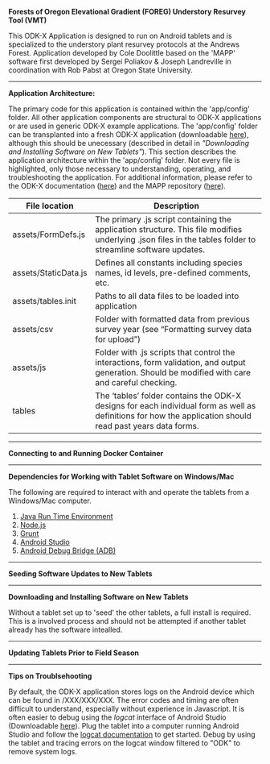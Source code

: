 **Forests of Oregon Elevational Gradient (FOREG) Understory Resurvey Tool (VMT)**

This ODK-X Application is designed to run on Android tablets and is specialized to the understory plant resurvey protocols at the Andrews Forest. Application developed by Cole Doolittle based on the 'MAPP' software first developed by Sergei Poliakov & Joseph Landreville in coordination with Rob Pabst at Oregon State University. 

----
**Application Architecture:**
  
The primary code for this application is contained within the 'app/config' folder. All other application components are structural to ODK-X applications or are used in generic ODK-X example applications. The 'app/config' folder can be transplanted into a fresh ODK-X application (downloadable [here](https://docs.odk-x.org/app-designer-intro/)), although this should be unecessary (described in detail in _"Downloading and Installing Software on New Tablets"_). This section describes the application architecture within the 'app/config' folder. Not every file is highlighted, only those necessary to understanding, operating, and troubleshooting the application. For additional information, please refer to the ODK-X documentation ([here](https://docs.odk-x.org/)) and the MAPP repository ([here](https://github.com/RobPabst/MAPP)).

| File location        | Description                                                                                                                                                 |
| -------------------- | ----------------------------------------------------------------------------------------------------------------------------------------------------------- |
| assets/FormDefs.js   | The primary .js script containing the application structure. This file modifies underlying .json files in the tables folder to streamline software updates. |
| assets/StaticData.js | Defines all constants including species names, id levels, pre-defined comments, etc.                                                                        |
| assets/tables.init   | Paths to all data files to be loaded into application                                                                                                       |
| assets/csv           | Folder with formatted data from previous survey year (see “Formatting survey data for upload”)                                                              |
| assets/js            | Folder with .js scripts that control the interactions, form validation, and output generation. Should be modified with care and careful checking.           |
| tables               | The ‘tables’ folder contains the ODK-X designs for each individual form as well as definitions for how the application should read past years data forms.   |

----
**Connecting to and Running Docker Container**

----
**Dependencies for Working with Tablet Software on Windows/Mac**

The following are required to interact with and operate the tablets from a Windows/Mac computer.
1. [Java Run Time Environment](https://java.com/en/download/)
2. [Node.js](https://nodejs.org/en/)
3. [Grunt](https://gruntjs.com/getting-started)
4. [Android Studio ](https://developer.android.com/studio)
5. [Android Debug Bridge (ADB)](https://developer.android.com/studio/releases/platform-tools)

----
**Seeding Software Updates to New Tablets**

----
**Downloading and Installing Software on New Tablets**

Without a tablet set up to 'seed' the other tablets, a full install is required. This is a involved process and should not be attempted if another tablet already has the software intealled. 

----
**Updating Tablets Prior to Field Season**

----
**Tips on Troublsehooting**

By default, the ODK-X application stores logs on the Android device which can be found in /XXX/XXX/XXX. The error codes and timing are often difficult to understand, especially without experience in Javascript. It is often easier to debug using the _logcat_ interface of Android Studio (Downloadable [here](https://developer.android.com/studio)). Plug the tablet into a computer running Android Studio and follow the [logcat documentation](https://developer.android.com/studio/debug/logcat) to get started. Debug by using the tablet and tracing errors on the logcat window filtered to "ODK" to remove system logs. 
